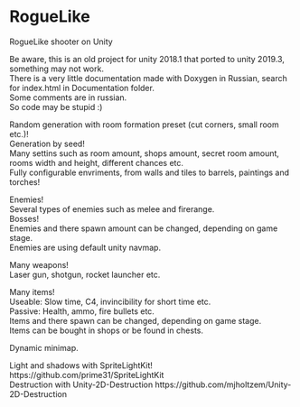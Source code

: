 # RogueLike
RogueLike shooter on Unity
<p>
Be aware, this is an old project for unity 2018.1 that ported to unity 2019.3, something may not work.<br />
There is a very little documentation made with Doxygen in Russian, search for index.html in Documentation folder.<br />
Some comments are in russian.<br />
So code may be stupid :) <br />
</p>
<p>
Random generation with room formation preset (cut corners, small room etc.)!<br />
Generation by seed!<br />
Many settins such as room amount, shops amount, secret room amount, rooms width and height, different chances etc.<br />
Fully configurable envriments, from walls and tiles to barrels, paintings and torches!<br />
</p>
<p>
Enemies!<br />
Several types of enemies such as melee and firerange.<br />
Bosses!<br />
Enemies and there spawn amount can be changed, depending on game stage.<br />
Enemies are using default unity navmap.<br />
</p>
<p>
Many weapons!<br />
Laser gun, shotgun, rocket launcher etc.<br />
</p>
<p>
Many items! <br />
Useable: Slow time, C4, invincibility for short time etc.<br />
Passive: Health, ammo, fire bullets etc.<br />
Items and there spawn can be changed, depending on game stage.<br />
Items can be bought in shops or be found in chests.<br />
</p>
<p>
Dynamic minimap.
</p>
</p>
Light and shadows with SpriteLightKit! https://github.com/prime31/SpriteLightKit <br />
Destruction with Unity-2D-Destruction https://github.com/mjholtzem/Unity-2D-Destruction <br />
</p>
